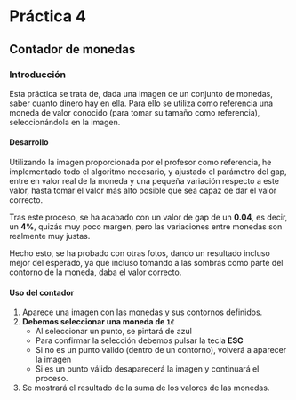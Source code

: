 # Práctica 4

## Contador de monedas

### Introducción
Esta práctica se trata de, dada una imagen de un conjunto de monedas, saber cuanto dinero hay en ella. Para ello se utiliza como referencia una moneda de valor conocido (para tomar su tamaño como referencia), seleccionándola en la imagen.

#### Desarrollo

Utilizando la imagen proporcionada por el profesor como referencia, he implementado todo el algoritmo necesario, y ajustado el parámetro del gap, entre en valor real de la moneda y una pequeña variación respecto a este valor, hasta tomar el valor más alto posible que sea capaz de dar el valor correcto.

Tras este proceso, se ha acabado con un valor de gap de un **0.04**, es decir, un **4%**, quizás muy poco margen, pero las variaciones entre monedas son realmente muy justas.

Hecho esto, se ha probado con otras fotos, dando un resultado incluso mejor del esperado, ya que incluso tomando a las sombras como parte del contorno de la moneda, daba el valor correcto.

#### Uso del contador

1. Aparece una imagen con las monedas y sus contornos definidos.
2. **Debemos seleccionar una moneda de `1€`**
    * Al seleccionar un punto, se pintará de azul
    * Para confirmar la selección debemos pulsar la tecla **ESC**
    * Si no es un punto valido (dentro de un contorno), volverá a aparecer la imagen
    * Si es un punto válido desaparecerá la imagen y continuará el proceso.
3. Se mostrará el resultado de la suma de los valores de las monedas.